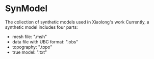 # SynModel
The collection of synthetic models used in Xiaolong's work
Currently, a synthetic model includes four parts:
 - mesh file: ".msh"
 - data file with UBC format: ".obs"
 - topography: ".topo"
 - true model: ".txt"
